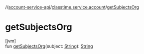 //[account-service-api](../../index.md)/[classtime.service.account](index.md)/[getSubjectsOrg](get-subjects-org.md)

# getSubjectsOrg

[jvm]\
fun [getSubjectsOrg](get-subjects-org.md)(subject: [String](https://kotlinlang.org/api/latest/jvm/stdlib/kotlin/-string/index.html)): [String](https://kotlinlang.org/api/latest/jvm/stdlib/kotlin/-string/index.html)
